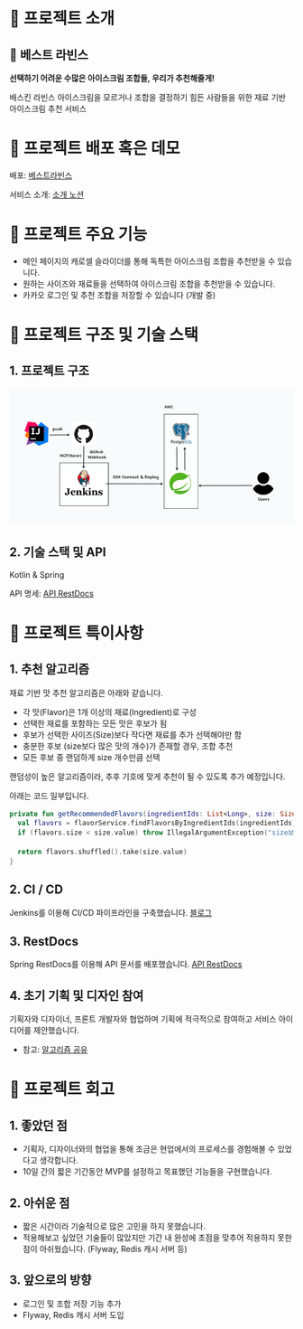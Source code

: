 # 🔨 프로젝트 소개

## 🍦 베스트 라빈스

**선택하기 어려운 수많은 아이스크림 조합들, 우리가 추천해줄게!**

배스킨 라빈스 아이스크림을 모르거나 조합을 결정하기 힘든 사람들을 위한 재료 기반 아이스크림 추천 서비스

# 🔨 프로젝트 배포 혹은 데모

배포: [베스트라빈스](https://quarter-fe.vercel.app/)

서비스 소개: [소개 노션](https://triangular-trombone-8fb.notion.site/22d4c55a4508466e8dcf7b91caaeb910)

# 🔨 프로젝트 주요 기능

- 메인 페이지의 캐로셀 슬라이더를 통해 독특한 아이스크림 조합을 추천받을 수 있습니다.
- 원하는 사이즈와 재료들을 선택하여 아이스크림 조합을 추천받을 수 있습니다.
- 카카오 로그인 및 추천 조합을 저장할 수 있습니다 (개발 중)

# 🔨 프로젝트 구조 및 기술 스택

## 1. 프로젝트 구조
![img.png](img.png)


## 2. 기술 스택 및 API
Kotlin & Spring

API 명세: [API RestDocs](https://www.bestrobbins-api.o-r.kr:8080/docs/index.html)


# 🔨 프로젝트 특이사항

## 1. 추천 알고리즘
재료 기반 맛 추천 알고리즘은 아래와 같습니다.
- 각 맛(Flavor)은 1개 이상의 재료(Ingredient)로 구성
- 선택한 재료를 포함하는 모든 맛은 후보가 됨
- 후보가 선택한 사이즈(Size)보다 작다면 재료를 추가 선택해야만 함
- 충분한 후보 (size보다 많은 맛의 개수)가 존재할 경우, 조합 추천
- 모든 후보 중 랜덤하게 size 개수만큼 선택

랜덤성이 높은 알고리즘이라, 추후 기호에 맞게 추천이 될 수 있도록 추가 예정입니다.

아래는 코드 일부입니다.
```kotlin
private fun getRecommendedFlavors(ingredientIds: List<Long>, size: Size): List<Flavor> {
  val flavors = flavorService.findFlavorsByIngredientIds(ingredientIds)
  if (flavors.size < size.value) throw IllegalArgumentException("size보다 적은 개수의 맛만 존재합니다.")

  return flavors.shuffled().take(size.value)
}
```

## 2. CI / CD
Jenkins를 이용해 CI/CD 파이프라인을 구축했습니다.
[블로그](https://ggam-nyang.github.io/passion/best-robbins/jenkins/)

## 3. RestDocs
Spring RestDocs를 이용해 API 문서를 배포했습니다.
[API RestDocs](https://www.bestrobbins-api.o-r.kr:8080/docs/index.html)

## 4. 초기 기획 및 디자인 참여

기획자와 디자이너, 프론트 개발자와 협업하며 기획에 적극적으로 참여하고 서비스 아이디어를 제안했습니다.

- 참고: [알고리즘 공유](https://www.notion.so/00bdd432100643da95e371414e490124?pvs=4)

# 🔨 프로젝트 회고

## 1. 좋았던 점

- 기획자, 디자이너와의 협업을 통해 조금은 현업에서의 프로세스를 경험해볼 수 있었다고 생각합니다.
- 10일 간의 짧은 기간동안 MVP를 설정하고 목표했던 기능들을 구현했습니다.

## 2. 아쉬운 점

- 짧은 시간이라 기술적으로 많은 고민을 하지 못했습니다.
- 적용해보고 싶었던 기술들이 많았지만 기간 내 완성에 초점을 맞추어 적용하지 못한 점이 아쉬웠습니다. (Flyway, Redis 캐시 서버 등)

## 3. 앞으로의 방향

- 로그인 및 조합 저장 기능 추가
- Flyway, Redis 캐시 서버 도입